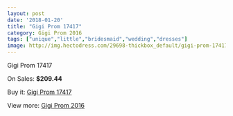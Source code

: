 ```yaml
---
layout: post
date: '2018-01-20'
title: "Gigi Prom 17417"
category: Gigi Prom 2016
tags: ["unique","little","bridesmaid","wedding","dresses"]
image: http://img.hectodress.com/29698-thickbox_default/gigi-prom-17417.jpg
---
```

Gigi Prom 17417

On Sales: **$209.44**
<a href="https://www.hectodress.com/gigi-prom-2013/13734-gigi-prom-17417.html"><amp-img layout="responsive" width="600" height="600" src="//img.hectodress.com/29698-thickbox_default/gigi-prom-17417.jpg" alt="Gigi Prom 17417 0" /></a>
<a href="https://www.hectodress.com/gigi-prom-2013/13734-gigi-prom-17417.html"><amp-img layout="responsive" width="600" height="600" src="//img.hectodress.com/29699-thickbox_default/gigi-prom-17417.jpg" alt="Gigi Prom 17417 1" /></a>

Buy it: [Gigi Prom 17417](https://www.hectodress.com/gigi-prom-2013/13734-gigi-prom-17417.html "Gigi Prom 17417")

View more: [Gigi Prom 2016](https://www.hectodress.com/224-gigi-prom-2013 "Gigi Prom 2016")